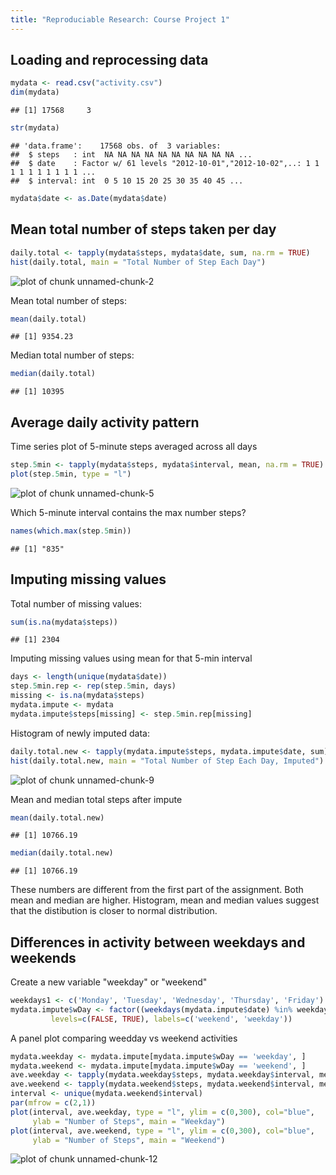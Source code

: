 ```yaml
---
title: "Reproduciable Research: Course Project 1"
---
```


## Loading and reprocessing data


```r
mydata <- read.csv("activity.csv")
dim(mydata)
```

```
## [1] 17568     3
```

```r
str(mydata)
```

```
## 'data.frame':	17568 obs. of  3 variables:
##  $ steps   : int  NA NA NA NA NA NA NA NA NA NA ...
##  $ date    : Factor w/ 61 levels "2012-10-01","2012-10-02",..: 1 1 1 1 1 1 1 1 1 1 ...
##  $ interval: int  0 5 10 15 20 25 30 35 40 45 ...
```

```r
mydata$date <- as.Date(mydata$date)
```

## Mean total number of steps taken per day


```r
daily.total <- tapply(mydata$steps, mydata$date, sum, na.rm = TRUE)
hist(daily.total, main = "Total Number of Step Each Day")
```

![plot of chunk unnamed-chunk-2](figure/unnamed-chunk-2-1.png)

Mean total number of steps:

```r
mean(daily.total)
```

```
## [1] 9354.23
```
Median total number of steps:

```r
median(daily.total)
```

```
## [1] 10395
```

## Average daily activity pattern

Time series plot of 5-minute steps averaged across all days

```r
step.5min <- tapply(mydata$steps, mydata$interval, mean, na.rm = TRUE)
plot(step.5min, type = "l")
```

![plot of chunk unnamed-chunk-5](figure/unnamed-chunk-5-1.png)

Which 5-minute interval contains the max number steps?

```r
names(which.max(step.5min))
```

```
## [1] "835"
```

## Imputing missing values

Total number of missing values:

```r
sum(is.na(mydata$steps))
```

```
## [1] 2304
```

Imputing missing values using mean for that 5-min interval

```r
days <- length(unique(mydata$date))
step.5min.rep <- rep(step.5min, days)
missing <- is.na(mydata$steps)
mydata.impute <- mydata
mydata.impute$steps[missing] <- step.5min.rep[missing]
```

Histogram of newly imputed data:

```r
daily.total.new <- tapply(mydata.impute$steps, mydata.impute$date, sum)
hist(daily.total.new, main = "Total Number of Step Each Day, Imputed")
```

![plot of chunk unnamed-chunk-9](figure/unnamed-chunk-9-1.png)

Mean and median total steps after impute

```r
mean(daily.total.new)
```

```
## [1] 10766.19
```

```r
median(daily.total.new)
```

```
## [1] 10766.19
```

These numbers are different from the first part of the assignment. 
Both mean and median are higher. Histogram, mean and median values suggest that the distibution is closer to normal distribution. 

## Differences in activity between weekdays and weekends

Create a new variable "weekday" or "weekend"

```r
weekdays1 <- c('Monday', 'Tuesday', 'Wednesday', 'Thursday', 'Friday')
mydata.impute$wDay <- factor((weekdays(mydata.impute$date) %in% weekdays1), 
         levels=c(FALSE, TRUE), labels=c('weekend', 'weekday'))
```
A panel plot comparing weedday vs weekend activities

```r
mydata.weekday <- mydata.impute[mydata.impute$wDay == 'weekday', ]
mydata.weekend <- mydata.impute[mydata.impute$wDay == 'weekend', ]
ave.weekday <- tapply(mydata.weekday$steps, mydata.weekday$interval, mean)
ave.weekend <- tapply(mydata.weekend$steps, mydata.weekend$interval, mean)
interval <- unique(mydata.weekend$interval)
par(mfrow = c(2,1))
plot(interval, ave.weekday, type = "l", ylim = c(0,300), col="blue",
     ylab = "Number of Steps", main = "Weekday")
plot(interval, ave.weekend, type = "l", ylim = c(0,300), col="blue",
     ylab = "Number of Steps", main = "Weekend")
```

![plot of chunk unnamed-chunk-12](figure/unnamed-chunk-12-1.png)









